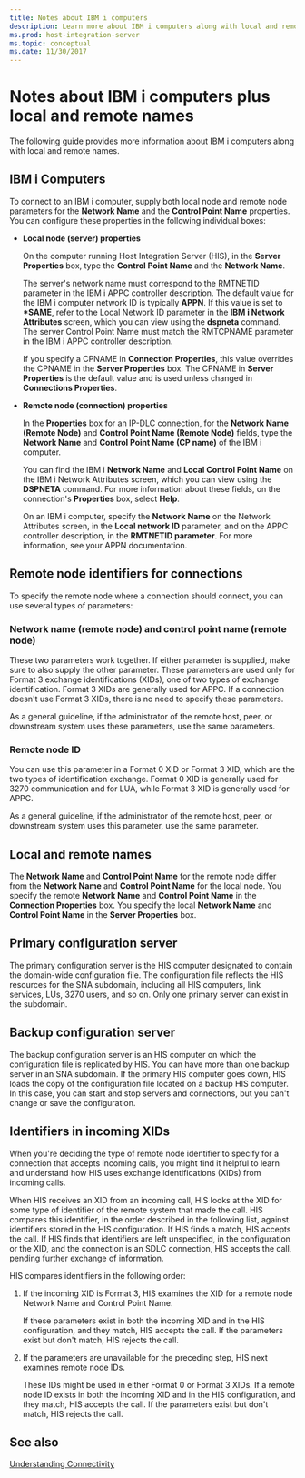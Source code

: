 ```yaml
---
title: Notes about IBM i computers
description: Learn more about IBM i computers along with local and remote names.
ms.prod: host-integration-server
ms.topic: conceptual
ms.date: 11/30/2017
---
```


# Notes about IBM i computers plus local and remote names

The following guide provides more information about IBM i computers along with local and remote names.

## IBM i Computers

To connect to an IBM i computer, supply both local node and remote node parameters for the **Network Name** and the **Control Point Name** properties. You can configure these properties in the following individual boxes:  
  
- **Local node (server) properties**

  On the computer running Host Integration Server (HIS), in the **Server Properties** box, type the **Control Point Name** and the **Network Name**.

  The server's network name must correspond to the RMTNETID parameter in the IBM i APPC controller description. The default value for the IBM i computer network ID is typically **APPN**. If this value is set to **\*SAME**, refer to the Local Network ID parameter in the **IBM i Network Attributes** screen, which you can view using the **dspneta** command. The server Control Point Name must match the RMTCPNAME parameter in the IBM i APPC controller description.  
  
   If you specify a CPNAME in **Connection Properties**, this value overrides the CPNAME in the **Server Properties** box. The CPNAME in **Server Properties** is the default value and is used unless changed in **Connections Properties**.  
  
- **Remote node (connection) properties**

  In the **Properties** box for an IP-DLC connection, for the **Network Name (Remote Node)** and **Control Point Name (Remote Node)** fields, type the **Network Name** and **Control Point Name (CP name)** of the IBM i computer.

  You can find the IBM i **Network Name** and **Local Control Point Name** on the IBM i Network Attributes screen, which you can view using the **DSPNETA** command. For more information about these fields, on the connection's **Properties** box, select **Help**.

  On an IBM i computer, specify the **Network Name** on the Network Attributes screen, in the **Local network ID** parameter, and on the APPC controller description, in the **RMTNETID parameter**. For more information, see your APPN documentation.

## Remote node identifiers for connections

To specify the remote node where a connection should connect, you can use several types of parameters:

### Network name (remote node) and control point name (remote node)  

These two parameters work together. If either parameter is supplied, make sure to also supply the other parameter. These parameters are used only for Format 3 exchange identifications (XIDs), one of two types of exchange identification. Format 3 XIDs are generally used for APPC. If a connection doesn't use Format 3 XIDs, there is no need to specify these parameters.

As a general guideline, if the administrator of the remote host, peer, or downstream system uses these parameters, use the same parameters.
  
### Remote node ID  

You can use this parameter in a Format 0 XID or Format 3 XID, which are the two types of identification exchange. Format 0 XID is generally used for 3270 communication and for LUA, while Format 3 XID is generally used for APPC.  

As a general guideline, if the administrator of the remote host, peer, or downstream system uses this parameter, use the same parameter.

## Local and remote names  

The **Network Name** and **Control Point Name** for the remote node differ from the **Network Name** and **Control Point Name** for the local node. You specify the remote **Network Name** and **Control Point Name** in the **Connection Properties** box. You specify the local **Network Name** and **Control Point Name** in the **Server Properties** box.
  
## Primary configuration server

The primary configuration server is the HIS computer designated to contain the domain-wide configuration file. The configuration file reflects the HIS resources for the SNA subdomain, including all HIS computers, link services, LUs, 3270 users, and so on. Only one primary server can exist in the subdomain.  
  
## Backup configuration server

The backup configuration server is an HIS computer on which the configuration file is replicated by HIS. You can have more than one backup server in an SNA subdomain. If the primary HIS computer goes down, HIS loads the copy of the configuration file located on a backup HIS computer. In this case, you can start and stop servers and connections, but you can't change or save the configuration.

## Identifiers in incoming XIDs

When you're deciding the type of remote node identifier to specify for a connection that accepts incoming calls, you might find it helpful to learn and understand how HIS uses exchange identifications (XIDs) from incoming calls.

When HIS receives an XID from an incoming call, HIS looks at the XID for some type of identifier of the remote system that made the call. HIS compares this identifier, in the order described in the following list, against identifiers stored in the HIS configuration. If HIS finds a match, HIS accepts the call. If HIS finds that identifiers are left unspecified, in the configuration or the XID, and the connection is an SDLC connection, HIS accepts the call, pending further exchange of information.
  
HIS compares identifiers in the following order:

1. If the incoming XID is Format 3, HIS examines the XID for a remote node Network Name and Control Point Name.

   If these parameters exist in both the incoming XID and in the HIS configuration, and they match, HIS accepts the call. If the parameters exist but don't match, HIS rejects the call.

1. If the parameters are unavailable for the preceding step, HIS next examines remote node IDs.

   These IDs might be used in either Format 0 or Format 3 XIDs. If a remote node ID exists in both the incoming XID and in the HIS configuration, and they match, HIS accepts the call. If the parameters exist but don't match, HIS rejects the call.
   
## See also

[Understanding Connectivity](understanding-connectivity1.md)
